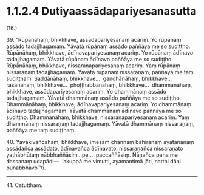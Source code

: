 

# 1.1.2.4 Dutiyaassādapariyesanasutta





(16.)

39\. “Rūpānāhaṃ, bhikkhave, assādapariyesanaṃ acariṃ. Yo rūpānaṃ assādo tadajjhagamaṃ. Yāvatā rūpānaṃ assādo paññāya me so sudiṭṭho. Rūpānāhaṃ, bhikkhave, ādīnavapariyesanaṃ acariṃ. Yo rūpānaṃ ādīnavo tadajjhagamaṃ. Yāvatā rūpānaṃ ādīnavo paññāya me so sudiṭṭho. Rūpānāhaṃ, bhikkhave, nissaraṇapariyesanaṃ acariṃ. Yaṃ rūpānaṃ nissaraṇaṃ tadajjhagamaṃ. Yāvatā rūpānaṃ nissaraṇaṃ, paññāya me taṃ sudiṭṭhaṃ. Saddānāhaṃ, bhikkhave…  gandhānāhaṃ, bhikkhave…  rasānāhaṃ, bhikkhave…  phoṭṭhabbānāhaṃ, bhikkhave…  dhammānāhaṃ, bhikkhave, assādapariyesanaṃ acariṃ. Yo dhammānaṃ assādo tadajjhagamaṃ. Yāvatā dhammānaṃ assādo paññāya me so sudiṭṭho. Dhammānāhaṃ, bhikkhave, ādīnavapariyesanaṃ acariṃ. Yo dhammānaṃ ādīnavo tadajjhagamaṃ. Yāvatā dhammānaṃ ādīnavo paññāya me so sudiṭṭho. Dhammānāhaṃ, bhikkhave, nissaraṇapariyesanaṃ acariṃ. Yaṃ dhammānaṃ nissaraṇaṃ tadajjhagamaṃ. Yāvatā dhammānaṃ nissaraṇaṃ, paññāya me taṃ sudiṭṭhaṃ.

40\. Yāvakīvañcāhaṃ, bhikkhave, imesaṃ channaṃ bāhirānaṃ āyatanānaṃ assādañca assādato, ādīnavañca ādīnavato, nissaraṇañca nissaraṇato yathābhūtaṃ nābbhaññāsiṃ…pe…  paccaññāsiṃ. Ñāṇañca pana me dassanaṃ udapādi—  ‘akuppā me vimutti, ayamantimā jāti, natthi dāni punabbhavo’”ti.

---

41\. Catutthaṃ.





